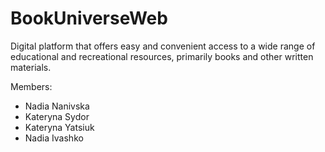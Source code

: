 # BookUniverseWeb
Digital platform that offers easy and convenient access to a wide range of educational and recreational resources, primarily books and other written materials.

Members:
- Nadia Nanivska
- Kateryna Sydor
- Kateryna Yatsiuk
- Nadia Ivashko

